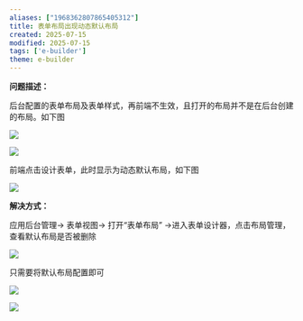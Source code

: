 ```yaml
---
aliases: ["1968362807865405312"]
title: 表单布局出现动态默认布局
created: 2025-07-15
modified: 2025-07-15
tags: ['e-builder']
theme: e-builder
---
```


**问题描述：**

后台配置的表单布局及表单样式，再前端不生效，且打开的布局并不是在后台创建的布局。如下图

![](6eda29b54c40c5ffcd0d9c07209190c1.jpg)

![](1e9c7dd6b60645bdec30f7f894c4d3da.jpg)

前端点击设计表单，此时显示为动态默认布局，如下图

![](11d0730549275f90692f2765504bf0dc.jpg)

**解决方式：**

应用后台管理→ 表单视图→ 打开“表单布局” →进入表单设计器，点击布局管理，查看默认布局是否被删除

![](a2c3b1929b3af5b6f411a82fcbf3add6.jpg)

只需要将默认布局配置即可

![](abdae3e4a5d5e6eead2f8d1a93637c2b.jpg)

![](fce4c829154c1bd382b654a1b8edd0b1.jpg)